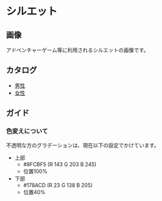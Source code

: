# シルエット

## 画像

アドベンチャーゲーム等に利用されるシルエットの画像です。

## カタログ

- [男性](./male/README.md)
- [女性](./female/README.md)
## ガイド

### 色変えについて

不透明な方のグラデーションは、現在以下の設定でかけています。

- 上部
    - #8FCBF5 (R 143 G 203 B 245)
    - 位置100%
- 下部
    - #178ACD (R 23 G 138 B 205)
    - 位置40%

